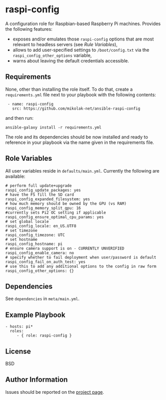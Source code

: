 raspi-config
=========

A configuration role for Raspbian-based Raspberry Pi machines. Provides the following features:
 - exposes and/or emulates those `raspi-config` options that are most relevant to headless servers (see _Rule Variables_),
 - allows to add user-specified settings to `/boot/config.txt` via the `raspi_config_other_options` variable,
 - warns about leaving the default credentials accessible.

Requirements
------------

None, other than installing the role itself. To do that, create a `requirements.yml` file next to your playbook with
the following contents:

     - name: raspi-config
       src: https://github.com/mikolak-net/ansible-raspi-config

and then run:

    ansible-galaxy install -r requirements.yml
    
The role and its dependencies should be now installed and ready to reference in your playbook via the name given
in the requirements file.    

Role Variables
--------------

All user variables reside in `defaults/main.yml`. Currently the following are available:
 
    # perform full update+upgrade
    raspi_config_update_packages: yes
    # have the FS fill the SD card
    raspi_config_expanded_filesystem: yes
    # how much memory should be owned by the GPU (vs RAM)
    raspi_config_memory_split_gpu: 16
    #currently sets Pi2 OC setting if applicable
    raspi_config_ensure_optimal_cpu_params: yes
    # set global locale
    raspi_config_locale: en_US.UTF8
    # set timezone
    raspi_config_timezone: UTC
    # set hostname
    raspi_config_hostname: pi
    # ensure camera support is on - CURRENTLY UNVERIFIED
    raspi_config_enable_camera: no
    # specify whether to fail deployment when user/password is default
    raspi_config_fail_on_auth_test: yes
    # use this to add any additional options to the config in raw form
    raspi_config_other_options: {}


Dependencies
------------

See `dependencies` in `meta/main.yml`.

Example Playbook
----------------

    - hosts: pi*
      roles:
         - { role: raspi-config }

License
-------

BSD

Author Information
------------------

Issues should be reported on the [project page](https://github.com/mikolak-net/ansible-raspi-config).